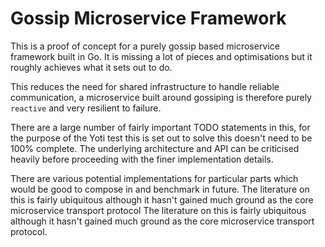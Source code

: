 Gossip Microservice Framework
=============================

This is a proof of concept for a purely gossip based microservice framework
built in Go. It is missing a lot of pieces and optimisations but it roughly
achieves what it sets out to do.

This reduces the need for shared infrastructure to handle reliable
communication, a microservice built around gossiping is therefore purely
`reactive` and very resilient to failure.

There are a large number of fairly important TODO statements in this, for the
purpose of the Yoti test this is set out to solve this doesn't need to be 100%
complete. The underlying architecture and API can be criticised heavily before
proceeding with the finer implementation details.

There are various potential implementations for particular parts which would be
good to compose in and benchmark in future. The literature on this is fairly
ubiquitous although it hasn't gained much ground as the core microservice
transport protocol The literature on this is fairly ubiquitous although it
hasn't gained much ground as the core microservice transport protocol.
